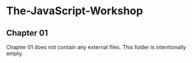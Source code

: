 # The-JavaScript-Workshop

## Chapter 01

Chapter 01 does not contain any external files. This folder is intentionally empty. 
